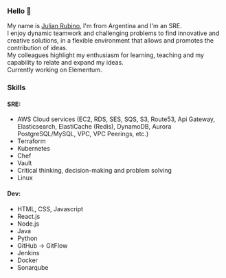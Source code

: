 ### Hello 👋

My name is [Julian Rubino](https://www.linkedin.com/in/julian-rubino-068b54b5/), I'm from Argentina and I'm an SRE.  
I enjoy dynamic teamwork and challenging problems to find innovative and creative solutions, in a flexible environment that allows and promotes the contribution of ideas.  
My colleagues highlight my enthusiasm for learning, teaching and my capability to relate and expand my ideas.  
Currently working on Elementum.  

### Skills

#### SRE:
- AWS Cloud services (EC2, RDS, SES, SQS, S3, Route53, Api Gateway, Elasticsearch, ElastiCache (Redis), DynamoDB, Aurora PostgreSQL/MySQL, VPC, VPC Peerings, etc.)
- Terraform
- Kubernetes
- Chef
- Vault
- Critical thinking, decision-making and problem solving
- Linux

#### Dev:
- HTML, CSS, Javascript
- React.js
- Node.js
- Java
- Python
- GitHub -> GitFlow
- Jenkins
- Docker
- Sonarqube
